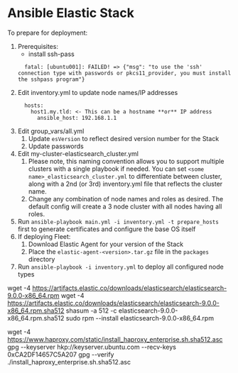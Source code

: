 # Ansible Elastic Stack
To prepare for deployment:
1. Prerequisites:
    - install ssh-pass
   ```
     fatal: [ubuntu001]: FAILED! => {"msg": "to use the 'ssh' connection type with passwords or pkcs11_provider, you must install the sshpass program"}
   ```
2. Edit inventory.yml to update node names/IP addresses
    ```
      hosts:
        host1.my.tld: <- This can be a hostname **or** IP address
          ansible_host: 192.168.1.1
    ```
3. Edit group_vars/all.yml
    1. Update `esVersion` to reflect desired version number for the Stack
    2. Update passwords
4.  Edit my-cluster-elasticsearch_cluster.yml
    1. Please note, this naming convention allows you to support multiple clusters with a single playbook if needed. You can set `<some name>_elasticsearch_cluster.yml` to differentiate between cluster, along with a 2nd (or 3rd) inventory.yml file that reflects the cluster name.
    2. Change any combination of node names and roles as desired. The default config will create a 3 node cluster with all nodes having all roles.
5. Run `ansible-playbook main.yml -i inventory.yml -t prepare_hosts` first to generate certificates and configure the base OS itself
6. If deploying Fleet:
   1. Download Elastic Agent for your version of the Stack
   2. Place the `elastic-agent-<version>.tar.gz` file in the `packages` directory
7. Run `ansible-playbook -i inventory.yml` to deploy all configured node types  





wget -4 https://artifacts.elastic.co/downloads/elasticsearch/elasticsearch-9.0.0-x86_64.rpm
wget -4 https://artifacts.elastic.co/downloads/elasticsearch/elasticsearch-9.0.0-x86_64.rpm.sha512
shasum -a 512 -c elasticsearch-9.0.0-x86_64.rpm.sha512
sudo rpm --install elasticsearch-9.0.0-x86_64.rpm

wget -4 https://www.haproxy.com/static/install_haproxy_enterprise.sh.sha512.asc
gpg --keyserver hkp://keyserver.ubuntu.com --recv-keys 0xCA2DF14657C5A207
gpg --verify ./install_haproxy_enterprise.sh.sha512.asc